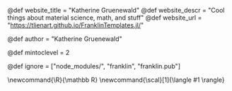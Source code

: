 <!--
Add here global page variables to use throughout your
website.
The website_* must be defined for the RSS to work
-->
@def website_title = "Katherine Gruenewald"
@def website_descr = "Cool things about material science, math, and stuff"
@def website_url   = "https://tlienart.github.io/FranklinTemplates.jl/"

@def author = "Katherine Gruenewald"

@def mintoclevel = 2

<!--
Add here files or directories that should be ignored by Franklin, otherwise
these files might be copied and, if markdown, processed by Franklin which
you might not want. Indicate directories by ending the name with a `/`.
-->
@def ignore = ["node_modules/", "franklin", "franklin.pub"]

<!--
Add here global latex commands to use throughout your
pages. It can be math commands but does not need to be.
For instance:
* \newcommand{\phrase}{This is a long phrase to copy.}
-->
\newcommand{\R}{\mathbb R}
\newcommand{\scal}[1]{\langle #1 \rangle}
